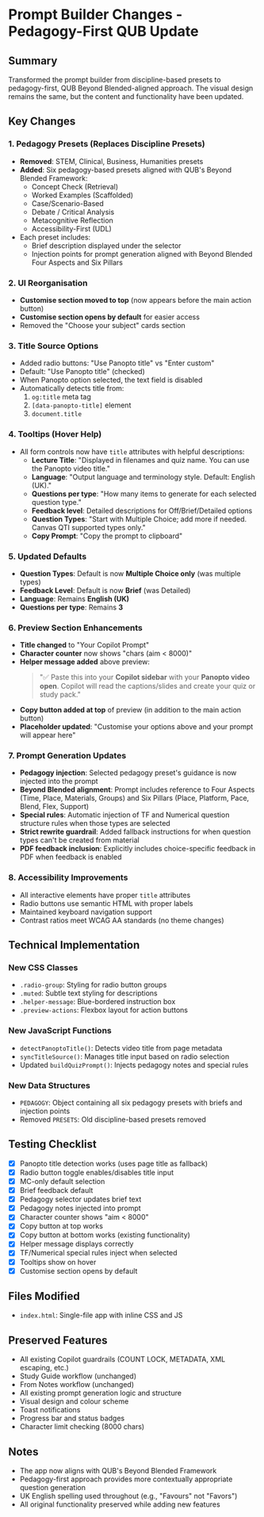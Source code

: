 # Prompt Builder Changes - Pedagogy-First QUB Update

## Summary
Transformed the prompt builder from discipline-based presets to pedagogy-first, QUB Beyond Blended-aligned approach. The visual design remains the same, but the content and functionality have been updated.

## Key Changes

### 1. **Pedagogy Presets (Replaces Discipline Presets)**
   - **Removed**: STEM, Clinical, Business, Humanities presets
   - **Added**: Six pedagogy-based presets aligned with QUB's Beyond Blended Framework:
     - Concept Check (Retrieval)
     - Worked Examples (Scaffolded)
     - Case/Scenario-Based
     - Debate / Critical Analysis
     - Metacognitive Reflection
     - Accessibility-First (UDL)
   - Each preset includes:
     - Brief description displayed under the selector
     - Injection points for prompt generation aligned with Beyond Blended Four Aspects and Six Pillars

### 2. **UI Reorganisation**
   - **Customise section moved to top** (now appears before the main action button)
   - **Customise section opens by default** for easier access
   - Removed the "Choose your subject" cards section

### 3. **Title Source Options**
   - Added radio buttons: "Use Panopto title" vs "Enter custom"
   - Default: "Use Panopto title" (checked)
   - When Panopto option selected, the text field is disabled
   - Automatically detects title from:
     1. `og:title` meta tag
     2. `[data-panopto-title]` element
     3. `document.title`

### 4. **Tooltips (Hover Help)**
   - All form controls now have `title` attributes with helpful descriptions:
     - **Lecture Title**: "Displayed in filenames and quiz name. You can use the Panopto video title."
     - **Language**: "Output language and terminology style. Default: English (UK)."
     - **Questions per type**: "How many items to generate for each selected question type."
     - **Feedback level**: Detailed descriptions for Off/Brief/Detailed options
     - **Question Types**: "Start with Multiple Choice; add more if needed. Canvas QTI supported types only."
     - **Copy Prompt**: "Copy the prompt to clipboard"

### 5. **Updated Defaults**
   - **Question Types**: Default is now **Multiple Choice only** (was multiple types)
   - **Feedback Level**: Default is now **Brief** (was Detailed)
   - **Language**: Remains **English (UK)**
   - **Questions per type**: Remains **3**

### 6. **Preview Section Enhancements**
   - **Title changed** to "Your Copilot Prompt"
   - **Character counter** now shows "chars (aim < 8000)"
   - **Helper message added** above preview:
     > "✅ Paste this into your **Copilot sidebar** with your **Panopto video open**. Copilot will read the captions/slides and create your quiz or study pack."
   - **Copy button added at top** of preview (in addition to the main action button)
   - **Placeholder updated**: "Customise your options above and your prompt will appear here"

### 7. **Prompt Generation Updates**
   - **Pedagogy injection**: Selected pedagogy preset's guidance is now injected into the prompt
   - **Beyond Blended alignment**: Prompt includes reference to Four Aspects (Time, Place, Materials, Groups) and Six Pillars (Place, Platform, Pace, Blend, Flex, Support)
   - **Special rules**: Automatic injection of TF and Numerical question structure rules when those types are selected
   - **Strict rewrite guardrail**: Added fallback instructions for when question types can't be created from material
   - **PDF feedback inclusion**: Explicitly includes choice-specific feedback in PDF when feedback is enabled

### 8. **Accessibility Improvements**
   - All interactive elements have proper `title` attributes
   - Radio buttons use semantic HTML with proper labels
   - Maintained keyboard navigation support
   - Contrast ratios meet WCAG AA standards (no theme changes)

## Technical Implementation

### New CSS Classes
- `.radio-group`: Styling for radio button groups
- `.muted`: Subtle text styling for descriptions
- `.helper-message`: Blue-bordered instruction box
- `.preview-actions`: Flexbox layout for action buttons

### New JavaScript Functions
- `detectPanoptoTitle()`: Detects video title from page metadata
- `syncTitleSource()`: Manages title input based on radio selection
- Updated `buildQuizPrompt()`: Injects pedagogy notes and special rules

### New Data Structures
- `PEDAGOGY`: Object containing all six pedagogy presets with briefs and injection points
- Removed `PRESETS`: Old discipline-based presets removed

## Testing Checklist
- [x] Panopto title detection works (uses page title as fallback)
- [x] Radio button toggle enables/disables title input
- [x] MC-only default selection
- [x] Brief feedback default
- [x] Pedagogy selector updates brief text
- [x] Pedagogy notes injected into prompt
- [x] Character counter shows "aim < 8000"
- [x] Copy button at top works
- [x] Copy button at bottom works (existing functionality)
- [x] Helper message displays correctly
- [x] TF/Numerical special rules inject when selected
- [x] Tooltips show on hover
- [x] Customise section opens by default

## Files Modified
- `index.html`: Single-file app with inline CSS and JS

## Preserved Features
- All existing Copilot guardrails (COUNT LOCK, METADATA, XML escaping, etc.)
- Study Guide workflow (unchanged)
- From Notes workflow (unchanged)
- All existing prompt generation logic and structure
- Visual design and colour scheme
- Toast notifications
- Progress bar and status badges
- Character limit checking (8000 chars)

## Notes
- The app now aligns with QUB's Beyond Blended Framework
- Pedagogy-first approach provides more contextually appropriate question generation
- UK English spelling used throughout (e.g., "Favours" not "Favors")
- All original functionality preserved while adding new features

